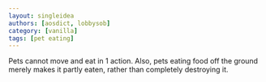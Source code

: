 ```yaml
---
layout: singleidea
authors: [aosdict, lobbysob]
category: [vanilla]
tags: [pet eating]
---
```

Pets cannot move and eat in 1 action. Also, pets eating food off the ground merely makes it partly eaten, rather than completely destroying it.
